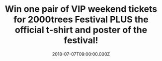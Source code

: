 ---
campaign-uuid: "c-b1a88a3c-f673-45cd-ade1-dde3aac05720"
type: "Preview"
category: "Tickets"
date: "2018-07-07T09:00:00.000Z"
end-date: "2018-07-10T23:59:00.000Z"
disable-form: false
is_promoted: false
has_entry_page: true
title: "Win one pair of VIP weekend tickets for 2000trees Festival PLUS the official\
  \ t-shirt and poster of the festival!"
competition-description: "<p>Win the chance to go along VIP style to this years amazing\
  \ 2000trees Festival taking place in Cheltenham next Thursday 12th, Friday 13th\
  \ and Saturday 14th July thanks to NME AAA! We are giving away one pair of VIP weekend\
  \ tickets for 2000trees Festival (no tent or bedding included) PLUS the official\
  \ t-shirt and poster of the festival for one lucky NME AAA member to win!</p>\r\n\
  <p>Wanna be there now? You know what to do…</p>"
hero-header: "Win one pair of VIP weekend tickets for 2000trees Festival PLUS the\
  \ official t-shirt and poster of the festival!"
terms-confirmation: "N/A"
banner-img: "https://assets.expresslyapp.com/asset-83874be3-0bba-4fd8-aa02-a9e0416577f2.jpg"
logo-left-href: "https://www.twothousandtreesfestival.co.uk"
logo-left-image: "https://assets.expresslyapp.com/asset-733b1c1a-4e11-447f-b262-b7d274773b29.jpg"
logo-left-title: "2000trees Festival"
bg-image-hero: "https://assets.expresslyapp.com/asset-8a4ce9fc-975b-4c85-aa37-b943e0bc10ec.jpg"
bg-image-first: "https://assets.expresslyapp.com/asset-70b7df01-b0a2-4fac-a5c1-a3eeb50eca3a.jpg"
bg-image-second: "https://assets.expresslyapp.com/asset-d52e5fd9-a06d-420c-a890-334e503a3a7a.jpg"
bg-image-third: "https://assets.expresslyapp.com/asset-b27a837c-e566-43c1-8bea-61266e141883.jpg"
section1-content: "<p>The multi-award-winning 2000trees Festival is a 3 day extravaganza\
  \ set in the stunning Cotswold Hills. You’ll get a friendly, intimate atmosphere\
  \ plus amazing food and locally produced ciders, ales & lagers.</p>\r\n<p>Described\
  \ as one of the friendliest festivals you’ll ever go to!</p>"
section2-content: "<p>The UK very best, 100% fully independent rock music festival\
  \ is about the music and we’ll give over 130 of the best bands that the world has\
  \ to offer.</p>\r\n<p>Headliners such as At The Drive In, Enter Shikari and Twin\
  \ Atlantic, long with a host of other bands like Turnstile, Moose Blood, Arcane\
  \ Roots, Black Peaks, Marmozets, Creeper, Sløtface, Dream Wife and that is just\
  \ the beginning!</p>"
section3-content: "<p>If you want to come along with us… HURRY UP! enter the form\
  \ below for a chance to win one pair of VIP weekend tickets for 2000trees Festival\
  \ PLUS the official t-shirt and poster of the festival.</p>\r\n<p>2000trees, the\
  \ best weekend of your summer guaranteed.</p>\r\n<p>Good luck!</p>"
entry-title: "Win one pair of VIP weekend tickets for 2000trees Festival PLUS the\
  \ official shirt and poster of the festival."
entry-content: "Enter the draw to win one pair of VIP weekend tickets for 2000trees\
  \ Festival PLUS the official t-shirt and poster of the festival by completing the\
  \ form below before 23:59 on 10th of July 2018."
has-winner: false
prize-description: "One pair of VIP weekend tickets for 2000trees Festival.\r\nOne\
  \ limited 2000trees print poster\_(to be collected on site)?\r\nOne 2000trees t-shirt\
  \ (to be collected on site)"
prize-restrictions: "Winner is responsible for any transport costs to/from the event."
special-conditions: "No tent or bedding included"
---